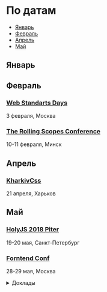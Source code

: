 # По датам

- [Январь](#Январь)
- [Февраль](#Февраль)
- [Апрель](#Апрель)
- [Май](#Май)

<!--
 -->
## Январь

<!--
 -->
## Февраль

### [Web Standarts Days](https://wsd.events/2018/02/03/)

3 февраля, Москва

### [The Rolling Scopes Conference](https://2018.conf.rollingscopes.com/)

10-11 февраля, Минск

## Апрель

### [KharkivCss](http://kharkivcss.org/)

21 апреля, Харьков

## Май

### [HolyJS 2018 Piter](https://holyjs-piter.ru/)

19-20 мая, Санкт-Петербург

### [Forntend Conf](http://frontendconf.ru/2018/)

28-29 мая, Москва

<details>
  <summary>Доклады</summary>

  - Автоматизация фронтенда
  - Тестирование фронтенда
  - Быстродействие интерфейса и сети
  - Оффлайн и кэширование
  - Шаблонизаторы и препроцессоры
  - адаптивная вёрстка
  - Одностраничные приложения 
  - Новые браузерные API
  - JavaScript-фреймворки

</details>
